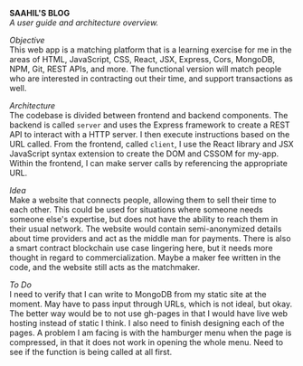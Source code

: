 ****SAAHIL'S BLOG****<br>
*A user guide and architecture overview.*


*Objective*<br>
This web app is a matching platform that is a learning exercise for me in the areas of HTML, JavaScript, CSS, React, JSX, Express, Cors, MongoDB, NPM, Git, REST APIs, and more. The functional version will match people who are interested in contracting out their time, and support transactions as well.

*Architecture*<br>
The codebase is divided between frontend and backend components. The backend is called `server` and uses the Express framework to create a REST API to interact with a HTTP server. I then execute instructions based on the URL called. From the frontend, called `client`, I use the React library and JSX JavaScript syntax extension to create the DOM and CSSOM for my-app. Within the frontend, I can make server calls by referencing the appropriate URL.

*Idea*<br>
Make a website that connects people, allowing them to sell their time to each other. This could be used for situations where someone needs someone else's expertise, but does not have the ability to reach them in their usual network. The website would contain semi-anonymized details about time providers and act as the middle man for payments. There is also a smart contract blockchain use case lingering here, but it needs more thought in regard to commercialization. Maybe a maker fee written in the code, and the website still acts as the matchmaker.

*To Do*<br>
I need to verify that I can write to MongoDB from my static site at the moment. May have to pass input through URLs, which is not ideal, but okay. The better way would be to not use gh-pages in that I would have live web hosting instead of static I think. I also need to finish designing each of the pages. A problem I am facing is with the hamburger menu when the page is compressed, in that it does not work in opening the whole menu. Need to see if the function is being called at all first.
